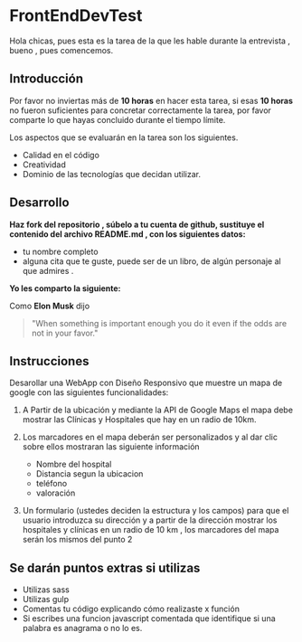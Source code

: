 # FrontEndDevTest

Hola chicas, pues esta es la tarea de la que les hable durante la entrevista , bueno , pues comencemos.

## Introducción

Por favor no inviertas  más de  **10 horas**  en hacer esta tarea, si esas **10 horas** no fueron suficientes para concretar correctamente la tarea, por favor comparte lo que hayas concluido durante el tiempo límite. 

Los aspectos que se evaluarán en la tarea son los siguientes.

- Calidad en el código
- Creatividad
- Dominio de las tecnologías que decidan utilizar.

 
## Desarrollo

**Haz fork del repositorio , súbelo a tu cuenta de github,  sustituye  el contenido del archivo README.md , con los siguientes datos:**

- tu nombre completo
- alguna cita que te guste, puede ser de un libro, de algún personaje al que admires .

**Yo les comparto la siguiente:**

Como **Elon Musk** dijo

>  "When something is important enough you do it even if the odds are not in your favor."

## Instrucciones

Desarollar una WebApp con Diseño Responsivo que muestre un mapa de google con las siguientes funcionalidades:

1. A Partir de la ubicación y mediante la API de Google Maps el mapa debe mostrar las Clínicas y Hospitales que hay en un radio de 10km.

2. Los marcadores en el mapa deberán ser personalizados y al dar clic sobre ellos mostraran las siguiente información 

    - Nombre del hospital
    - Distancia segun la ubicacion
    - teléfono
    - valoración

3. Un formulario (ustedes deciden la estructura y los campos) para que el usuario introduzca su dirección y a partir de la dirección  mostrar los hospitales y clínicas en un radio de 10 km , los marcadores del mapa serán los mismos del punto 2


## Se darán  puntos extras si utilizas

- Utilizas sass
- Utilizas gulp
- Comentas tu código explicando cómo realizaste x función  
- Si escribes una funcion javascript comentada que identifique si una palabra es anagrama o no lo es.

